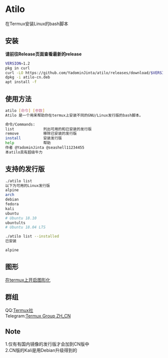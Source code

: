# Atilo
在Termux安装Linux的bash脚本

## 安装
**请前往Release页面查看最新的release**
``` bash
VERSION=1.2
pkg in curl
curl -LO https://github.com/YadominJinta/atilo/releases/download/$VERSION/atilo-cn.deb
dpkg -i atilo-cn.deb
apt install -f
```

## 使用方法
``` bash
atilo [命令] [参数]
Atilo 是一个用来帮助你在termux上安装不同的GNU/Linux发行版的bash脚本。

命令/Commands:
list             列出可用的和已安装的发行版
remove           移除已安装的发行版
install          安装发行版
help             帮助
作者 @YadominJinta @seashell11234455
本atilo具有超级牛力
```

## 支持的发行版
``` bash
./atilo list
以下为可用的Linux发行版
alpine
arch
debian
fedora
kali
ubuntu
# Ubuntu 18.10
ubuntults
# Ubuntu 18.04 LTS

./atilo list --installed
已安装

alpine
```

## 图形
[在termux上开启图形化](https://yadominjinta.github.io/2018/07/30/GUI-on-termux.html)


## 群组
QQ:[Termux社](https://jq.qq.com/?_wv=1027&k=5jGvbsU)  
Telegram:[Termux Group ZH_CN](https://t.me/joinchat/EBPa7EI3VrfhsRu-6iJ1yw)

## Note
1.仅有有国内镜像的发行版才会加到CN版中  
2.CN版的Kali是用Debian升级得到的


